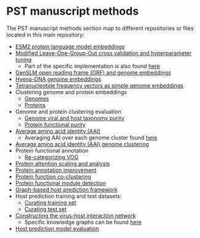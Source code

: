 # PST manuscript methods

The PST manuscript methods section map to different repositories or files located in this main repository:

- [ESM2 protein language model embeddings](https://github.com/cody-mar10/esm_embed/tree/main)
- [Modified Leave-One-Group-Out cross validation and hyperparameter tuning](https://github.com/cody-mar10/lightning-crossval)
  - Part of the specific implementation is also found [here](../src/pst/training/)
- [GenSLM open reading frame (ORF) and genome embeddings](genome_embeddings/genslm_embed/)
- [Hyena-DNA genome embeddings](genome_embeddings/hyena-dna-embed/)
- [Tetranucleotide frequency vectors as simple genome embeddings](genome_embeddings/kmer.ipynb)
- Clustering genome and protein embeddings
  - [Genomes](genome_embeddings/clustering.ipynb)
  - [Proteins](protein_embeddings/clustering.ipynb)
- Genome and protein clustering evaluation
  - [Genome viral and host taxonomy purity](genome_embeddings/evaluations/taxonomy_purity.ipynb)
  - [Protein functional purity](protein_embeddings/evaluations/functional_purity.ipynb)
- [Average amino acid identity (AAI)](genome_embeddings/evaluations/AAI.ipynb)
  - Averaging AAI over each genome cluster found [here](genome_embeddings/evaluations/average_AAI_per_cluster.ipynb)
- [Average amino acid identity (AAI) genome clustering](genome_embeddings/evaluations/AAI.ipynb)
- Protein functional annotation
  - [Re-categorizing VOG](protein_embeddings/annotations/relabel_VOG.ipynb)
- [Protein attention scaling and analysis](protein_embeddings/evaluations/attention.ipynb)
- [Protein annotation improvement](protein_embeddings/evaluations/annotation_improvement.ipynb)
- [Protein function co-clustering](protein_embeddings/evaluations/function_co-clustering.ipynb)
- [Protein functional module detection](protein_embeddings/evaluations/functional_module_detection.ipynb)
- [Graph-based host prediction framework](https://github.com/cody-mar10/PST_host_prediction)
- Host prediction training and test datasets:
  - [Curating training set](https://github.com/cody-mar10/PST_host_prediction/blob/main/data/training_set_hosts.ipynb)
  - [Curating test set](https://github.com/cody-mar10/PST_host_prediction/blob/main/data/test_set_hosts.ipynb)
- [Constructing the virus-host interaction network](https://github.com/cody-mar10/PST_host_prediction/blob/main/data/create_knowledge_graph.ipynb)
  - Specific knowledge graphs can be found [here](https://github.com/cody-mar10/PST_host_prediction/blob/main/data/knowledge_graphs)
- [Host prediction model evaluation](https://github.com/cody-mar10/PST_host_prediction/blob/main/evaluations/iPHoP_test_set_evaluation.ipynb)
